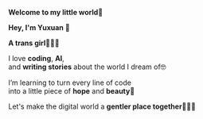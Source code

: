 **Welcome to my little world🥰**  

**Hey, I'm Yuxuan 🌸**  

**A trans girl🏳️‍⚧️🍥**  

I love **coding**, **AI**,  
and **writing stories** about the world I dream of🤓  

I’m learning to turn every line of code  
into a little piece of **hope** and **beauty**🥺  

Let's make the digital world a **gentler place together🥳🥳🥳**
